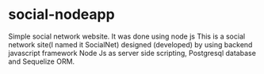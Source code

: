 # social-nodeapp
Simple social network website. It was done using node js
This is a social network site(I named it SocialNet) designed (developed)
by using backend javascript framework Node Js as server side scripting,
Postgresql database and Sequelize ORM. 
